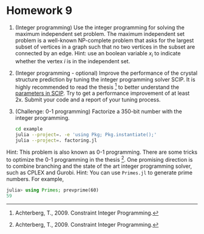 # Homework 9

1. (Integer programming) Use the integer programming for solving the maximum independent set problem. The maximum independent set problem is a well-known NP-complete problem that asks for the largest subset of vertices in a graph such that no two vertices in the subset are connected by an edge. Hint: use an boolean variable $x_i$ to indicate whether the vertex $i$ is in the independent set.

2. (Integer programming - optional) Improve the performance of the crystal structure prediction by tuning the integer programming solver SCIP. It is highly recommended to read the thesis [^Achterberg2009] to better understand the [parameters in SCIP](https://scip.zib.de/doc/html/PARAMETERS.php). Try to get a performance improvement of at least 2x. Submit your code and a report of your tuning process.

3. (Challenge: 0-1 programming) Factorize a 350-bit number with the integer programming.
    ```bash
    cd example
    julia --project=. -e 'using Pkg; Pkg.instantiate();'
    julia --project=. factoring.jl
    ```
Hint: This problem is also known as 0-1 programming. There are some tricks to optimize the 0-1 programming in the thesis [^Achterberg2009].
One promising direction is to combine branching and the state of the art integer programming solver, such as CPLEX and Gurobi. 
Hint: You can use `Primes.jl` to generate prime numbers. For example,
```julia
julia> using Primes; prevprime(60)
59
```

[^Achterberg2009]: Achterberg, T., 2009. Constraint Integer Programming.